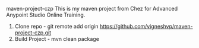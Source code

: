 maven-project-czp
This is my maven project from Chez for Advanced Anypoint Studio Online Training.

1. Clone repo - git remote add origin https://github.com/vigneshvp/maven-project-czp.git
2. Build Project - mvn clean package
 